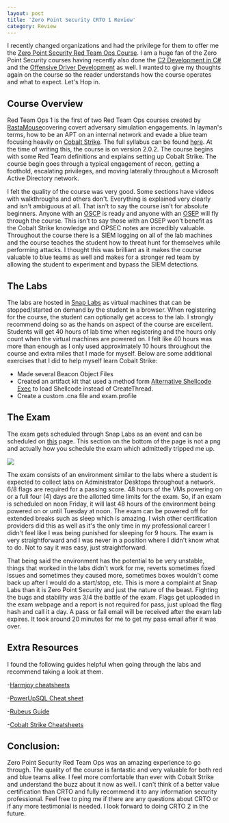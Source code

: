 ```yaml
---
layout: post
title: 'Zero Point Security CRTO 1 Review'
category: Review
---
```


I recently changed organizations and had the privilege for them to offer me the [Zero Point Security Red Team Ops Course](https://training.zeropointsecurity.co.uk/courses/red-team-ops).  I am a huge fan of the Zero Point Security courses having recently also done the [C2 Development in C#](https://training.zeropointsecurity.co.uk/courses/c2-development-in-csharp) and the [Offensive Driver Development](https://training.zeropointsecurity.co.uk/courses/offensive-driver-development) as well.  I wanted to give my thoughts again on the course so the reader understands how the course operates and what to expect.  Let's Hop in.

## Course Overview

Red Team Ops 1 is the first of two Red Team Ops courses created by [RastaMouse](https://rastamouse.me/)covering covert adversary simulation engagements.  In layman's terms, how to be an APT on an internal network and evade a blue team focusing heavily on [Cobalt Strike](https://www.cobaltstrike.com/).  The full syllabus can be found [here](https://training.zeropointsecurity.co.uk/courses/red-team-ops).  At the time of writing this, the course is on version 2.0.2.  The course begins with some Red Team definitions and explains setting up Cobalt Strike.  The course begin goes through a typical engagement of recon, getting a foothold, escalating privileges, and moving laterally throughout a Microsoft Active Directory network.  

I felt the quality of the course was very good.  Some sections have videos with walkthroughs and others don't.  Everything is explained very clearly and isn't ambiguous at all.  That isn't to say the course isn't for absolute beginners.  Anyone with an [OSCP](https://www.offensive-security.com/pwk-oscp/) is ready and anyone with an [OSEP](https://www.offensive-security.com/pen300-osep/) will fly through the course.  This isn't to say those with an OSEP won't benefit as the Cobalt Strike knowledge and OPSEC notes are incredibly valuable.  Throughout the course there is a SIEM logging on all of the lab machines and the course teaches the student how to threat hunt for themselves while performing attacks.  I thought this was brilliant as it makes the course valuable to blue teams as well and makes for a stronger red team by allowing the student to experiment and bypass the SIEM detections.  


## The Labs

  The labs are hosted in [Snap Labs](https://www.snaplabs.io) as virtual machines that can be stopped/started on demand by the student in a browser.  When registering for the course, the student can optionally get access to the lab.  I strongly recommend doing so as the hands on aspect of the course are excellent.  Students will get 40 hours of lab time when registering and the hours only count when the virtual machines are powered on. I felt like 40 hours was more than enough as I only used approximately 10 hours throughout the course and extra miles that I made for myself.  Below are some additional exercises that I did to help myself learn Cobalt Strike:

  - Made several Beacon Object Files
  - Created an artifact kit that used a method form [Alternative Shellcode Exec](https://github.com/aahmad097/AlternativeShellcodeExec) to load Shellcode instead of CreateThread.
  - Create a custom .cna file and exam.profile

## The Exam

The exam gets scheduled through Snap Labs as an event and can be scheduled on [this](https://training.zeropointsecurity.co.uk/pages/red-team-ops-exam) page.  This section on the bottom of the page is not a png and actually how you schedule the exam which admittedly tripped me up.

<img src="https://0xhop.github.io/images/CRTO/Register.PNG">

The exam consists of an environment similar to the labs where a student is expected to collect labs on Administrator Desktops throughout a network.  6/8 flags are required for a passing score.  48 hours of the VMs powering on or a full four (4) days are the allotted time limits for the exam.  So, if an exam is scheduled on noon Friday, it will last 48 hours of the environment being powered on or until Tuesday at noon.  The exam can be powered off for extended breaks such as sleep which is amazing.  I wish other certification providers did this as well as it's the only time in my professional career I didn't feel like I was being punished for sleeping for 9 hours.  The exam is very straightforward and I was never in a position where I didn't know what to do.  Not to say it was easy, just straightforward.  

That being said the environment has the potential to be very unstable, things that worked in the labs didn't work for me, reverts sometimes fixed issues and sometimes they caused more, sometimes boxes wouldn't come back up after I would do a start/stop, etc.  This is more a complaint at Snap Labs than it is Zero Point Security and just the nature of the beast.  Fighting the bugs and stability was 3/4 the battle of the exam.  Flags get uploaded in the exam webpage and a report is not required for pass, just upload the flag hash and call it a day.  A pass or fail email will be received after the exam lab expires.  It took around 20 minutes for me to get my pass email after it was over.


## Extra Resources

I found the following guides helpful when going through the labs and recommend taking a look at them.

-[Harmjoy cheatsheets](https://github.com/HarmJ0y/CheatSheets)

-[PowerUpSQL Cheat sheet](https://github.com/NetSPI/PowerUpSQL/wiki/PowerUpSQL-Cheat-Sheet)

-[Rubeus Guide](https://github.com/GhostPack/Rubeus)

-[Cobalt Strike Cheatsheets](https://github.com/S1ckB0y1337/Cobalt-Strike-CheatSheet)


## Conclusion:

 Zero Point Security Red Team Ops was an amazing experience to go through.  The quality of the course is fantastic and very valuable for both red and blue teams alike.  I feel more comfortable than ever with Cobalt Strike and understand the buzz about it now as well.  I can't think of a better value certification than CRTO and fully recommend it to any information security professional.  Feel free to ping me if there are any questions about CRTO or if any more testimonial is needed. I look forward to doing CRTO 2 in the future.